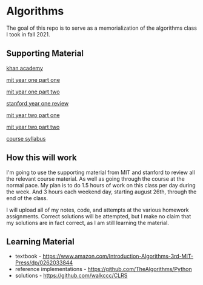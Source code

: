 # Algorithms

The goal of this repo is to serve as a memorialization of the algorithms class I took in fall 2021.

## Supporting Material

[khan academy](https://www.khanacademy.org/computing/computer-science/algorithms)

[mit year one part one](https://ocw.mit.edu/courses/electrical-engineering-and-computer-science/6-006-introduction-to-algorithms-fall-2011/lecture-notes/)

[mit year one part two](https://ocw.mit.edu/courses/electrical-engineering-and-computer-science/6-046j-design-and-analysis-of-algorithms-spring-2015/index.htm)

[stanford year one review](https://www.youtube.com/channel/UCH4s4ek5zqNvct5oy9_jd_g/videos)

[mit year two part one](https://ocw.mit.edu/courses/electrical-engineering-and-computer-science/6-046j-introduction-to-algorithms-sma-5503-fall-2005/index.htm)

[mit year two part two](https://ocw.mit.edu/courses/electrical-engineering-and-computer-science/6-854j-advanced-algorithms-fall-2005/index.htm)

[course syllabus](https://www.gc.cuny.edu/Page-Elements/Academics-Research-Centers-Initiatives/Doctoral-Programs/Computer-Science/Course-Listings/Spring-2019/Algorithms)

## How this will work

I'm going to use the supporting material from MIT and stanford to review all the relevant course material.  As well as going through the course at the normal pace.  My plan is to do 1.5 hours of work on this class per day during the week.  And 3 hours each weekend day, starting august 26th, through the end of the class.

I will upload all of my notes, code, and attempts at the various homework assignments.  Correct solutions will be attempted, but I make no claim that my solutions are in fact correct, as I am still learning the material.

## Learning Material

* textbook - https://www.amazon.com/Introduction-Algorithms-3rd-MIT-Press/dp/0262033844
* reference implementations - https://github.com/TheAlgorithms/Python
* solutions - https://github.com/walkccc/CLRS

